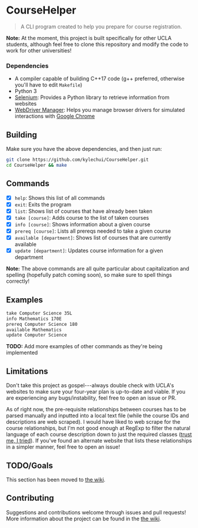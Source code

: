 # CourseHelper
> A CLI program created to help you prepare for course registration.

**Note:** At the moment, this project is built specifically for other UCLA
students, although feel free to clone this repository and modify the code to
work for other universities!

### Dependencies
* A compiler capable of building C++17 code (g++ preferred, otherwise you'll
  have to edit `Makefile`)
* Python 3
* [Selenium](https://www.selenium.dev/): Provides a Python library to retrieve
  information from websites
* [WebDriver Manager](https://pypi.org/project/webdriver-manager/): Helps you
  manage browser drivers for simulated interactions with [Google
  Chrome](https://www.google.com/chrome/index.html)

## Building
Make sure you have the above dependencies, and then just run:
```sh
git clone https://github.com/kylechui/CourseHelper.git
cd CourseHelper && make
```

## Commands
- [X] `help`: Shows this list of all commands
- [X] `exit`: Exits the program
- [X] `list`: Shows list of courses that have already been taken
- [X] `take [course]`: Adds course to the list of taken courses
- [X] `info [course]`:  Shows information about a given course
- [X] `prereq [course]`:  Lists all prereqs needed to take a given course
- [X] `available [department]`: Shows list of courses that are currently available
- [X] `update [department]`: Updates course information for a given department

**Note:** The above commands are all quite particular about capitalization and
spelling (hopefully patch coming soon), so make sure to spell things correctly!

## Examples
```sh
take Computer Science 35L
info Mathematics 170E
prereq Computer Science 180
available Mathematics
update Computer Science
```
**TODO:** Add more examples of other commands as they're being implemented

## Limitations
Don't take this project as gospel---always double check with UCLA's websites to
make sure your four-year plan is up-to-date and viable. If you are experiencing
any bugs/instability, feel free to open an issue or PR.

As of right now, the pre-requisite relationships between courses has to be
parsed manually and inputted into a local text file (while the course IDs and
descriptions are web scraped). I would have liked to web scrape for the course
relationships, but I'm not good enough at RegExp to filter the natural language
of each course description down to just the required classes ([trust me, I
tried](https://github.com/kylechui/CourseHelper/blob/4624247913b1b03347b7efa801a8c4eeb9705abe/prereq.sh)).
If you've found an alternate website that lists these relationships in a simpler
manner, feel free to open an issue!

## TODO/Goals
This section has been moved to [the
wiki](https://github.com/kylechui/CourseHelper/wiki/Goals-for-the-future-of-this-project).

## Contributing
Suggestions and contributions welcome through issues and pull requests! More
information about the project can be found in the [the
wiki](https://github.com/kylechui/CourseHelper/wiki).
